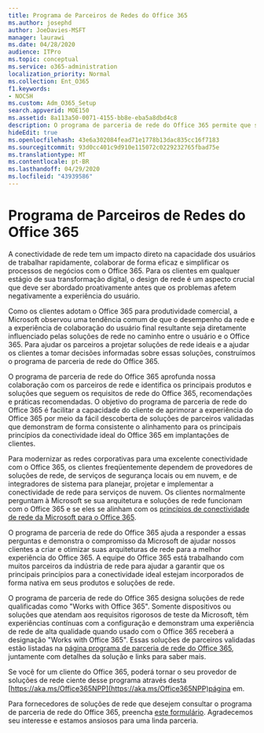 ```yaml
---
title: Programa de Parceiros de Redes do Office 365
ms.author: josephd
author: JoeDavies-MSFT
manager: laurawi
ms.date: 04/28/2020
audience: ITPro
ms.topic: conceptual
ms.service: o365-administration
localization_priority: Normal
ms.collection: Ent_O365
f1.keywords:
- NOCSH
ms.custom: Adm_O365_Setup
search.appverid: MOE150
ms.assetid: 8a113a50-0071-4155-bb8e-eba5a8dbd4c8
description: O programa de parceria de rede do Office 365 permite que seu dispositivo se torne certificado como trabalhar com o Office 365.
hideEdit: true
ms.openlocfilehash: 43e6a302084fead71e1778b13dac835cc16f7183
ms.sourcegitcommit: 93d0cc401c9d910e115072c0229232765fbad75e
ms.translationtype: MT
ms.contentlocale: pt-BR
ms.lasthandoff: 04/29/2020
ms.locfileid: "43939586"
---
```

# <a name="office-365-networking-partner-program"></a>Programa de Parceiros de Redes do Office 365

A conectividade de rede tem um impacto direto na capacidade dos usuários de trabalhar rapidamente, colaborar de forma eficaz e simplificar os processos de negócios com o Office 365. Para os clientes em qualquer estágio de sua transformação digital, o design de rede é um aspecto crucial que deve ser abordado proativamente antes que os problemas afetem negativamente a experiência do usuário. 

Como os clientes adotam o Office 365 para produtividade comercial, a Microsoft observou uma tendência comum de que o desempenho da rede e a experiência de colaboração do usuário final resultante seja diretamente influenciado pelas soluções de rede no caminho entre o usuário e o Office 365. Para ajudar os parceiros a projetar soluções de rede ideais e a ajudar os clientes a tomar decisões informadas sobre essas soluções, construímos o programa de parceria de rede do Office 365. 

O programa de parceria de rede do Office 365 aprofunda nossa colaboração com os parceiros de rede e identifica os principais produtos e soluções que seguem os requisitos de rede do Office 365, recomendações e práticas recomendadas. O objetivo do programa de parceria de rede do Office 365 é facilitar a capacidade do cliente de aprimorar a experiência do Office 365 por meio da fácil descoberta de soluções de parceiros validadas que demonstram de forma consistente o alinhamento para os principais princípios da conectividade ideal do Office 365 em implantações de clientes.

Para modernizar as redes corporativas para uma excelente conectividade com o Office 365, os clientes freqüentemente dependem de provedores de soluções de rede, de serviços de segurança locais ou em nuvem, e de integradores de sistema para planejar, projetar e implementar a conectividade de rede para serviços de nuvem. Os clientes normalmente perguntam à Microsoft se sua arquitetura e soluções de rede funcionam com o Office 365 e se eles se alinham com os [princípios de conectividade de rede da Microsoft para o Office 365](https://aka.ms/PNC). 

O programa de parceria de rede do Office 365 ajuda a responder a essas perguntas e demonstra o compromisso da Microsoft de ajudar nossos clientes a criar e otimizar suas arquiteturas de rede para a melhor experiência do Office 365. A equipe do Office 365 está trabalhando com muitos parceiros da indústria de rede para ajudar a garantir que os principais princípios para a conectividade ideal estejam incorporados de forma nativa em seus produtos e soluções de rede.

O programa de parceria de rede do Office 365 designa soluções de rede qualificadas como "Works with Office 365". Somente dispositivos ou soluções que atendam aos requisitos rigorosos de teste da Microsoft, têm experiências contínuas com a configuração e demonstram uma experiência de rede de alta qualidade quando usado com o Office 365 receberá a designação "Works with Office 365". Essas soluções de parceiros validadas estão listadas na [página programa de parceria de rede do Office 365](https://www.microsoft.com/microsoft-365/partners/O365networkingpartners), juntamente com detalhes da solução e links para saber mais.

Se você for um cliente do Office 365, poderá tornar o seu provedor de soluções de rede ciente desse programa através desta [https://aka.ms/Office365NPP](https://aka.ms/Office365NPP)página em.

Para fornecedores de soluções de rede que desejem consultar o programa de parceria de rede do Office 365, preencha [este formulário](https://forms.office.com/Pages/ResponsePage.aspx?id=v4j5cvGGr0GRqy180BHbRyMNEapKtzJHu98R0YXYz1RUN0QxSUVEWTdRVTdIV1RTWjIzOVk0QkE4US4u). Agradecemos seu interesse e estamos ansiosos para uma linda parceria.
